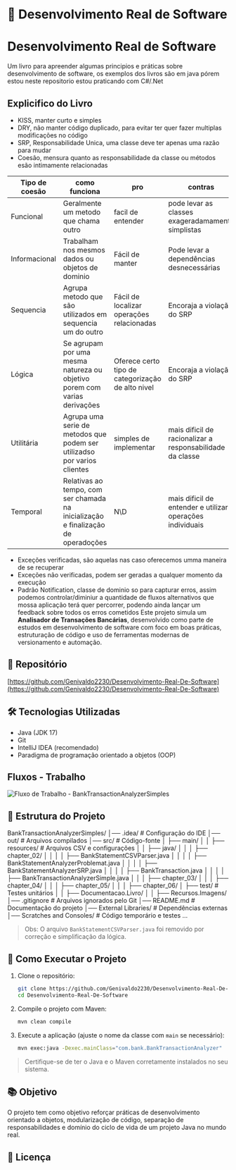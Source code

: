 # 💼 Desenvolvimento Real de Software
# Desenvolvimento Real de Software

Um livro para apreender algumas principios e práticas sobre desenvolvimento de software, os exemplos dos livros são em java pórem estou neste repositorio estou praticando com C#/.Net

## Explicifico do Livro
+ KISS, manter curto e simples
+ DRY, não manter código duplicado, para evitar ter quer fazer multiplas modificações no código
+ SRP, Responsabilidade Unica, uma classe deve ter apenas uma razão para mudar
+ Coesão, mensura quanto as responsabilidade da classe ou métodos esão intimamente relacionadas

Tipo de coesão | como funciona | pro | contras
---|---|---|---|
Funcional | Geralmente um metodo que chama outro | facil de entender | pode levar as classes exageradamamente simplistas
Informacional | Trabalham nos mesmos dados ou objetos de dominio | Fácil de manter | Pode levar a dependências desnecessárias
Sequencia | Agrupa metodo que são utilizados em  sequencia um do outro | Fácil de localizar operações relacionadas | Encoraja a violação do SRP
Lógica | Se agrupam por uma mesma natureza ou objetivo porem com varias derivações | Oferece certo tipo de categorização de alto nivel | Encoraja a violação do SRP
Utilitária | Agrupa uma serie de metodos que podem ser utilizadso por varios clientes  | simples de implementar | mais dificil de racionalizar a responsabilidade da classe
Temporal | Relativas ao tempo, com ser chamada na inicialização e finalização de operadoções | N\D | mais dificil de entender e utilizar operações individuais

+ Exceções verificadas, são aquelas nas caso oferecemos umma maneira de se recuperar
+ Exceções não verificadas, podem ser geradas a qualquer momento da execução
+ Padrão Notification, classe de dominio so para capturar erros, assim podemos controlar/diminiur a quantidade de fluxos alternativos que mossa aplicação terá quer percorrer, podendo ainda lançar um feedback sobre todos os erros cometidos
Este projeto simula um **Analisador de Transações Bancárias**, desenvolvido como parte de estudos em desenvolvimento de software com foco em boas práticas, estruturação de código e uso de ferramentas modernas de versionamento e automação.

## 🔗 Repositório

[https://github.com/Genivaldo2230/Desenvolvimento-Real-De-Software](https://github.com/Genivaldo2230/Desenvolvimento-Real-De-Software)

## 🛠️ Tecnologias Utilizadas

- Java (JDK 17)
- Git
- IntelliJ IDEA (recomendado)
- Paradigma de programação orientado a objetos (OOP)
## Fluxos - Trabalho

![Fluxo de Trabalho - BankTransactionAnalyzerSimples](https://github.com/user-attachments/assets/87209a1f-7e41-4cea-88ab-f40e399304b9)


##
## 📁 Estrutura do Projeto

BankTransactionAnalyzerSimples/
│── .idea/                    # Configuração do IDE
│── out/                      # Arquivos compilados
│── src/                      # Código-fonte
│   ├── main/
│   │   ├── resources/        # Arquivos CSV e configurações
│   │   ├── java/
│   │   │   ├── chapter_02/
│   │   │   │   ├── BankStatementCSVParser.java
│   │   │   │   ├── BankStatementAnalyzerProblemat.java
│   │   │   │   ├── BankStatementAnalyzerSRP.java
│   │   │   │   ├── BankTransaction.java
│   │   │   │   ├── BankTransactionAnalyzerSimple.java
│   │   │   ├── chapter_03/
│   │   │   ├── chapter_04/
│   │   │   ├── chapter_05/
│   │   │   ├── chapter_06/
│   ├── test/                 # Testes unitários
│   │   ├── Documentacao.Livro/
│   │   ├── Recursos.Imagens/
│── .gitignore                 # Arquivos ignorados pelo Git
│── README.md                  # Documentação do projeto
│── External Libraries/         # Dependências externas
│── Scratches and Consoles/     # Código temporário e testes
...

> Obs: O arquivo `BankStatementCSVParser.java` foi removido por correção e simplificação da lógica.

## 🚀 Como Executar o Projeto

1. Clone o repositório:
   ```bash
   git clone https://github.com/Genivaldo2230/Desenvolvimento-Real-De-Software.git
   cd Desenvolvimento-Real-De-Software
   ```

2. Compile o projeto com Maven:
   ```bash
   mvn clean compile
   ```

3. Execute a aplicação (ajuste o nome da classe com `main` se necessário):
   ```bash
   mvn exec:java -Dexec.mainClass="com.bank.BankTransactionAnalyzer"
   ```

> Certifique-se de ter o Java e o Maven corretamente instalados no seu sistema.

## 📚 Objetivo

O projeto tem como objetivo reforçar práticas de desenvolvimento orientado a objetos, modularização de código, separação de responsabilidades e domínio do ciclo de vida de um projeto Java no mundo real.

## 🧾 Licença

